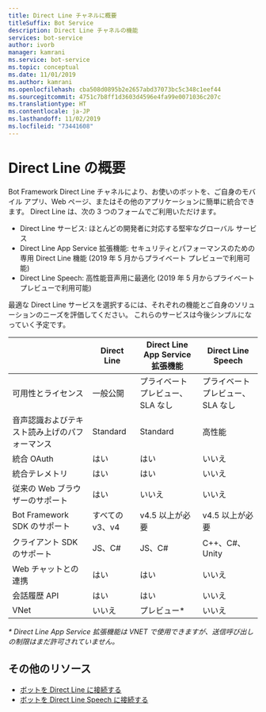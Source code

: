 ```yaml
---
title: Direct Line チャネルに概要
titleSuffix: Bot Service
description: Direct Line チャネルの機能
services: bot-service
author: ivorb
manager: kamrani
ms.service: bot-service
ms.topic: conceptual
ms.date: 11/01/2019
ms.author: kamrani
ms.openlocfilehash: cba508d0895b2e2657abd37073bc5c348c1eef44
ms.sourcegitcommit: 4751c7b8ff1d3603d4596e4fa99e0071036c207c
ms.translationtype: HT
ms.contentlocale: ja-JP
ms.lasthandoff: 11/02/2019
ms.locfileid: "73441608"
---
```

# <a name="about-direct-line"></a>Direct Line の概要

Bot Framework Direct Line チャネルにより、お使いのボットを、ご自身のモバイル アプリ、Web ページ、またはその他のアプリケーションに簡単に統合できます。
Direct Line は、次の 3 つのフォームでご利用いただけます。
- Direct Line サービス: ほとんどの開発者に対応する堅牢なグローバル サービス
- Direct Line App Service 拡張機能: セキュリティとパフォーマンスのための専用 Direct Line 機能 (2019 年 5 月からプライベート プレビューで利用可能)
- Direct Line Speech: 高性能音声用に最適化 (2019 年 5 月からプライベート プレビューで利用可能)

最適な Direct Line サービスを選択するには、それぞれの機能とご自身のソリューションのニーズを評価してください。 これらのサービスは今後シンプルになっていく予定です。

|                            | Direct Line | Direct Line App Service 拡張機能 | Direct Line Speech |
|----------------------------|-------------|-----------------------------------|--------------------|
| 可用性とライセンス    | 一般公開 | プライベート プレビュー、SLA なし  | プライベート プレビュー、SLA なし |
| 音声認識およびテキスト読み上げのパフォーマンス | Standard | Standard | 高性能 |
| 統合 OAuth           | はい | はい | いいえ |
| 統合テレメトリ       | はい | はい | いいえ |
| 従来の Web ブラウザーのサポート | はい | いいえ | いいえ |
| Bot Framework SDK のサポート | すべての v3、v4 | v4.5 以上が必要 | v4.5 以上が必要 |
| クライアント SDK のサポート    | JS、C# | JS、C# | C++、C#、Unity |
| Web チャットとの連携  | はい | はい | いいえ|
| 会話履歴 API | はい | はい| いいえ|
| VNet | いいえ | プレビュー* | いいえ |

_* Direct Line App Service 拡張機能は VNET で使用できますが、送信呼び出しの制限はまだ許可されていません。_

## <a name="addtional-resources"></a>その他のリソース
- [ボットを Direct Line に接続する](bot-service-channel-connect-directline.md)
- [ボットを Direct Line Speech に接続する](bot-service-channel-connect-directlinespeech.md)
